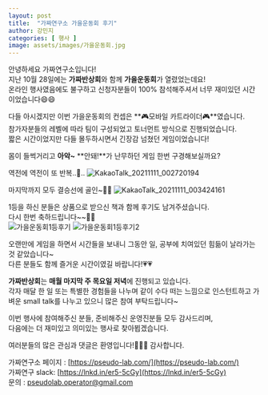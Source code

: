 ```yaml
---
layout: post
title:  "가짜연구소 가을운동회 후기"
author: 강민지
categories: [ 행사 ]
image: assets/images/가을운동회.jpg
---
```


안녕하세요 가짜연구소입니다!  
지난 10월 28일에는 **가짜반상회**와 함께 **가을운동회**가 열렸었는데요!  
온라인 행사였음에도 불구하고 신청자분들이 100% 참석해주셔서 너무 재미있던 시간이었습니다😄😄  

다들 아시겠지만 이번 가을운동회의 컨셉은 **🎮모바일 카트라이더🎮**였습니다.  
참가자분들의 레벨에 따라 팀이 구성되었고 토너먼트 방식으로 진행되었습니다.    
짧은 시간이었지만 다들 몰두하시면서 긴장감 넘쳤던 게임이었습니다!  

몸이 들썩거리고 **아악~** **안돼!**가 난무하던 게임 한번 구경해보실까요?  

역전에 역전이 또 반복..🚨.. 
![KakaoTalk_20211111_002720194](https://user-images.githubusercontent.com/71136942/141142392-9bb68d76-80d3-4aea-aec5-e4bad6e4d7b8.gif)


마지막까지 모두 결승선에 골인~🎊👏
![KakaoTalk_20211111_003424161](https://user-images.githubusercontent.com/71136942/141143596-ab74043e-b77a-4494-95f4-e99d66264fcd.gif)


1등을 하신 분들은 상품으로 받으신 책과 함께 후기도 남겨주셨습니다.  
다시 한번 축하드립니다~~🎉🥇  
![가을운동회1등후기](https://user-images.githubusercontent.com/71136942/141149197-2cdd5535-c8c7-4ea9-8bb5-d6f9c3db5052.jpg)
![가을운동회1등후기2](https://user-images.githubusercontent.com/71136942/141149276-35c973fc-4669-4295-85a8-a90921e436b3.jpg)


오랜만에 게임을 하면서 시간들을 보내니 그동안 일, 공부에 치여있던 힘듦이 날라가는 것 같았습니다~  
다른 분들도 함께 즐거운 시간이였길 바랍니다!💗💗  

**가짜반상회**는 **매월 마지막 주 목요일 저녁**에 진행되고 있습니다.  
각자 매달 한 일 또는 특별한 경험들을 나누며 같이 수다 떠는 느낌으로 인스턴트하고   가벼운 small talk를 나누고 있으니 많은 참여 부탁드립니다~  

이번 행사에 참여해주신 분들, 준비해주신 운영진분들 모두 감사드리며,  
다음에는 더 재미있고 의미있는 행사로 찾아뵙겠습니다.  

여러분들의 많은 관심과 댓글은 환영입니다!💯🤞😆
감사합니다.


가짜연구소 페이지 : [https://pseudo-lab.com/](https://pseudo-lab.com/)  
가짜연구 slack: [https://lnkd.in/er5-5cGy](https://lnkd.in/er5-5cGy)  
문의 : pseudolab.operator@gmail.com
